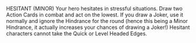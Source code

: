 HESITANT (MINOR)
Your hero hesitates in stressful situations. Draw two Action Cards in combat and act on the lowest. If you draw a Joker, use it normally and ignore the Hindrance for the round (hence this being a Minor Hindrance, it actually increases your chances of drawing a Joker!) Hesitant characters cannot take the Quick or Level Headed Edges.